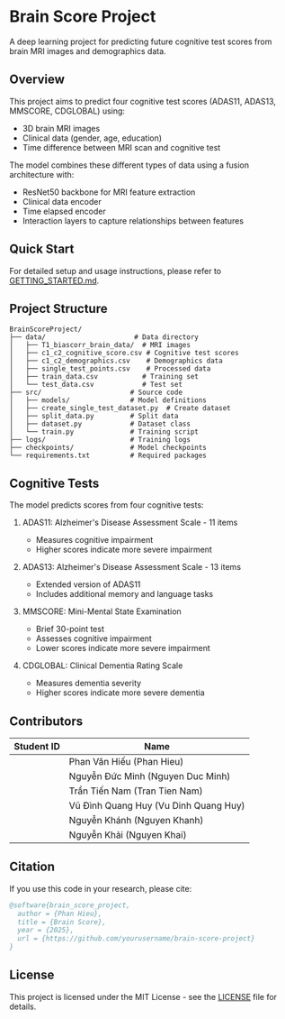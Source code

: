 # Brain Score Project

A deep learning project for predicting future cognitive test scores from brain MRI images and demographics data.

## Overview

This project aims to predict four cognitive test scores (ADAS11, ADAS13, MMSCORE, CDGLOBAL) using:
- 3D brain MRI images
- Clinical data (gender, age, education)
- Time difference between MRI scan and cognitive test

The model combines these different types of data using a fusion architecture with:
- ResNet50 backbone for MRI feature extraction
- Clinical data encoder
- Time elapsed encoder
- Interaction layers to capture relationships between features

## Quick Start

For detailed setup and usage instructions, please refer to [GETTING_STARTED.md](GETTING_STARTED.md).

## Project Structure

```
BrainScoreProject/
├── data/                      # Data directory
│   ├── T1_biascorr_brain_data/  # MRI images
│   ├── c1_c2_cognitive_score.csv # Cognitive test scores
│   ├── c1_c2_demographics.csv    # Demographics data
│   ├── single_test_points.csv    # Processed data
│   ├── train_data.csv           # Training set
│   └── test_data.csv            # Test set
├── src/                      # Source code
│   ├── models/               # Model definitions
│   ├── create_single_test_dataset.py  # Create dataset
│   ├── split_data.py         # Split data
│   ├── dataset.py            # Dataset class
│   └── train.py              # Training script
├── logs/                     # Training logs
├── checkpoints/              # Model checkpoints
└── requirements.txt          # Required packages
```

## Cognitive Tests

The model predicts scores from four cognitive tests:

1. ADAS11: Alzheimer's Disease Assessment Scale - 11 items
   - Measures cognitive impairment
   - Higher scores indicate more severe impairment

2. ADAS13: Alzheimer's Disease Assessment Scale - 13 items
   - Extended version of ADAS11
   - Includes additional memory and language tasks

3. MMSCORE: Mini-Mental State Examination
   - Brief 30-point test
   - Assesses cognitive impairment
   - Lower scores indicate more severe impairment

4. CDGLOBAL: Clinical Dementia Rating Scale
   - Measures dementia severity
   - Higher scores indicate more severe dementia

## Contributors

| Student ID | Name |
|------------|------|
| | Phan Văn Hiếu (Phan Hieu) |
| | Nguyễn Đức Minh (Nguyen Duc Minh) |
| | Trần Tiến Nam (Tran Tien Nam) |
| | Vũ Đình Quang Huy (Vu Dinh Quang Huy) |
| | Nguyễn Khánh (Nguyen Khanh) |
| | Nguyễn Khải (Nguyen Khai) |

## Citation

If you use this code in your research, please cite:

```bibtex
@software{brain_score_project,
  author = {Phan Hieu},
  title = {Brain Score},
  year = {2025},
  url = {https://github.com/yourusername/brain-score-project}
}
```

## License

This project is licensed under the MIT License - see the [LICENSE](LICENSE) file for details.
